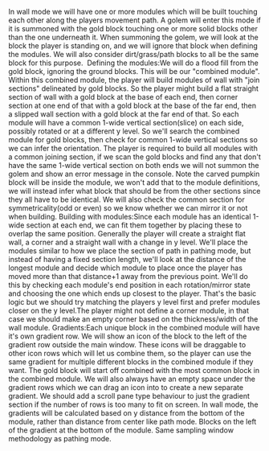 In wall mode we will have one or more modules which will be built touching each other along the players movement path. A golem will enter this mode if it is summoned with the gold block touching one or more solid blocks other than the one underneath it. When summoning the golem, we will look at the block the player is standing on, and we will ignore that block when defining the modules. We will also consider dirt/grass/path blocks to all be the same block for this purpose. 
Defining the modules:We will do a flood fill from the gold block, ignoring the ground blocks. This will be our "combined module". Within this combined module, the player will build modules of wall with "join sections" delineated by gold blocks. So the player might build a flat straight section of wall with a gold block at the base of each end, then corner section at one end of that with a gold block at the base of the far end, then a slipped wall section with a gold block at the far end of that. So each module will have a common 1-wide vertical section(slice) on each side, possibly rotated or at a different y level. So we'll search the combined module for gold blocks, then check for common 1-wide vertical sections so we can infer the orientation. The player is required to build all modules with a common joining section, if we scan the gold blocks and find any that don't have the same 1-wide vertical section on both ends we will not summon the golem and show an error message in the console. Note the carved pumpkin block will be inside the module, we won't add that to the module definitions, we will instead infer what block that should be from the other sections since they all have to be identical. We will also check the common section for symmetricality(odd or even) so we know whether we can mirror it or not when building.
Building with modules:Since each module has an identical 1-wide section at each end, we can fit them together by placing these to overlap the same position. Generally the player will create a straight flat wall, a corner and a straight wall with a change in y level. We'll place the modules similar to how we place the section of path in pathing mode, but instead of having a fixed section length, we'll look at the distance of the longest module and decide which module to place once the player has moved more than that distance+1 away from the previous point. We'll do this by checking each module's end position in each rotation/mirror state and choosing the one which ends up closest to the player. That's the basic logic but we should try matching the players y level first and prefer modules closer on the y level.The player might not define a corner module, in that case we should make an empty corner based on the thickness/width of the wall module.
Gradients:Each unique block in the combined module will have it's own gradient row. We will show an icon of the block to the left of the gradient row outside the main window. These icons will be draggable to other icon rows which will let us combine them, so the player can use the same gradient for multiple different blocks in the combined module if they want. The gold block will start off combined with the most common block in the combined module. We will also always have an empty space under the gradient rows which we can drag an icon into to create a new separate gradient. We should add a scroll pane type behaviour to just the gradient section if the number of rows is too many to fit on screen. In wall mode, the gradients will be calculated based on y distance from the bottom of the module, rather than distance from center like path mode. Blocks on the left of the gradient at the bottom of the module. Same sampling window methodology as pathing mode.

